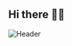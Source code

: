## Hi there 👋✨

![Header](https://capsule-render.vercel.app/api?type=waving&height=300&color=gradient&text=강시영%20입니다&textBg=false)
<!--
**Si-rauis/Si-rauis** is a ✨ _special_ ✨ repository because its `README.md` (this file) appears on your GitHub profile.

Here are some ideas to get you started:

- 🔭 I’m currently working on ...
- 🌱 I’m currently learning ...
- 👯 I’m looking to collaborate on ...
- 🤔 I’m looking for help with ...
- 💬 Ask me about ...
- 📫 How to reach me: ...
- 😄 Pronouns: ...
- ⚡ Fun fact: ...
-->
